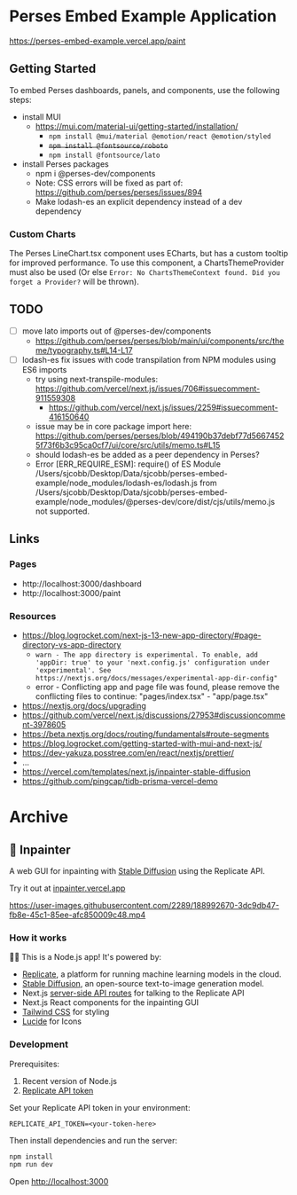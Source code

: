 # Perses Embed Example Application

https://perses-embed-example.vercel.app/paint

## Getting Started

To embed Perses dashboards, panels, and components, use the following steps:

- install MUI
  - https://mui.com/material-ui/getting-started/installation/
    - `npm install @mui/material @emotion/react @emotion/styled`
    - ~~`npm install @fontsource/roboto`~~
    - `npm install @fontsource/lato`
- install Perses packages
  - npm i @perses-dev/components
  - Note: CSS errors will be fixed as part of: https://github.com/perses/perses/issues/894
  - Make lodash-es an explicit dependency instead of a dev dependency

### Custom Charts

The Perses LineChart.tsx component uses ECharts, but has a custom tooltip for improved performance. To use this component, a ChartsThemeProvider must also be used (Or else `Error: No ChartsThemeContext found. Did you forget a Provider?` will be thrown).

## TODO

- [ ] move lato imports out of @perses-dev/components
  - https://github.com/perses/perses/blob/main/ui/components/src/theme/typography.ts#L14-L17
- [ ] lodash-es fix issues with code transpilation from NPM modules using ES6 imports
  - try using next-transpile-modules: https://github.com/vercel/next.js/issues/706#issuecomment-911559308
    - https://github.com/vercel/next.js/issues/2259#issuecomment-416150640
  - issue may be in core package import here: https://github.com/perses/perses/blob/494190b37debf77d56674525f73f6b3c95ca0cf7/ui/core/src/utils/memo.ts#L15
  - should lodash-es be added as a peer dependency in Perses?
  - Error [ERR_REQUIRE_ESM]: require() of ES Module /Users/sjcobb/Desktop/Data/sjcobb/perses-embed-example/node_modules/lodash-es/lodash.js from /Users/sjcobb/Desktop/Data/sjcobb/perses-embed-example/node_modules/@perses-dev/core/dist/cjs/utils/memo.js not supported.

## Links

### Pages

- http://localhost:3000/dashboard
- http://localhost:3000/paint

### Resources

- https://blog.logrocket.com/next-js-13-new-app-directory/#page-directory-vs-app-directory
  - `warn - The app directory is experimental. To enable, add 'appDir: true' to your 'next.config.js' configuration under 'experimental'. See https://nextjs.org/docs/messages/experimental-app-dir-config"`
  - error - Conflicting app and page file was found, please remove the conflicting files to continue: "pages/index.tsx" - "app/page.tsx"
- https://nextjs.org/docs/upgrading
- https://github.com/vercel/next.js/discussions/27953#discussioncomment-3978605
- https://beta.nextjs.org/docs/routing/fundamentals#route-segments
- https://blog.logrocket.com/getting-started-with-mui-and-next-js/
- https://dev-yakuza.posstree.com/en/react/nextjs/prettier/
- ...
- https://vercel.com/templates/next.js/inpainter-stable-diffusion
- https://github.com/pingcap/tidb-prisma-vercel-demo

# Archive

## 🎨 Inpainter

A web GUI for inpainting with [Stable Diffusion](https://replicate.com/stability-ai/stable-diffusion) using the Replicate API.

Try it out at [inpainter.vercel.app](https://inpainter.vercel.app/)

https://user-images.githubusercontent.com/2289/188992670-3dc9db47-fb8e-45c1-85ee-afc850009c48.mp4

### How it works

🐢🚀 This is a Node.js app! It's powered by:

- [Replicate](https://replicate.com/), a platform for running machine learning models in the cloud.
- [Stable Diffusion](https://replicate.com/stability-ai/stable-diffusion), an open-source text-to-image generation model.
- Next.js [server-side API routes](pages/api) for talking to the Replicate API
- Next.js React components for the inpainting GUI
- [Tailwind CSS](https://tailwindcss.com/) for styling
- [Lucide](https://lucide.dev/) for Icons

### Development

Prerequisites:

1. Recent version of Node.js
2. [Replicate API token](https://replicate.com/account)

Set your Replicate API token in your environment:

```
REPLICATE_API_TOKEN=<your-token-here>
```

Then install dependencies and run the server:

```sh
npm install
npm run dev
```

Open [http://localhost:3000](http://localhost:3000)
